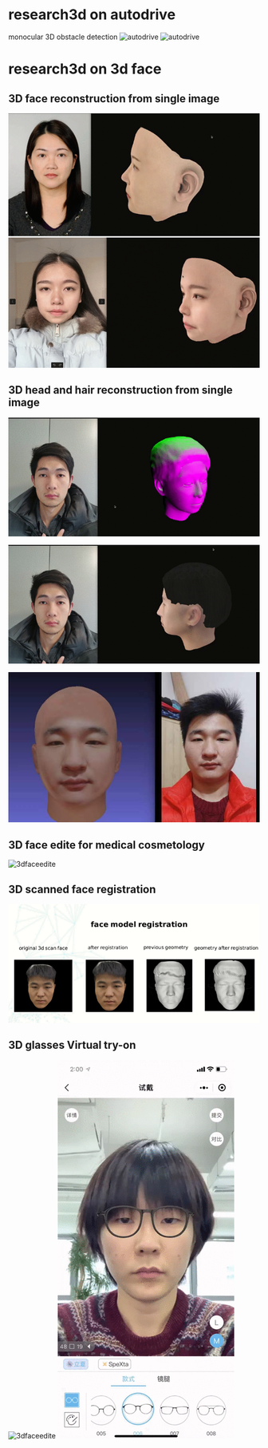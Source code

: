 # research3d on autodrive 
monocular 3D obstacle detection
![autodrive](https://github.com/utc1205/research3d/blob/main/0.gif)
![autodrive](https://github.com/utc1205/research3d/blob/main/1.gif)

# research3d on 3d face 
3D face reconstruction from single image
---------------------------------------------
![3dfaceedite](https://github.com/utc1205/research3d/blob/main/generateFace3D.gif)
![3dfaceedite](https://github.com/utc1205/research3d/blob/main/generateFace3D2.gif)




3D head and hair reconstruction from single image
---------------------------------------------------
![3dfaceedite](https://github.com/utc1205/research3d/blob/main/head_hair_geometry.gif)

![3dfaceedite](https://github.com/utc1205/research3d/blob/main/head_hair.gif)

![3dfaceedite](https://github.com/utc1205/research3d/blob/main/2.jpg)

3D face edite for medical cosmetology
--------------------------------------

![3dfaceedite](https://github.com/utc1205/research3d/blob/main/demo_show.gif)


3D scanned face registration
-------------------------------
![3dfaceedite](https://github.com/utc1205/research3d/blob/main/face_registration.gif)


3D glasses Virtual try-on
----------------------------------------
![3dfaceedite](https://github.com/utc1205/research3d/blob/main/glass_try_on.gif)
![3dfaceedite](https://github.com/utc1205/research3d/blob/main/glassestryon.gif)


